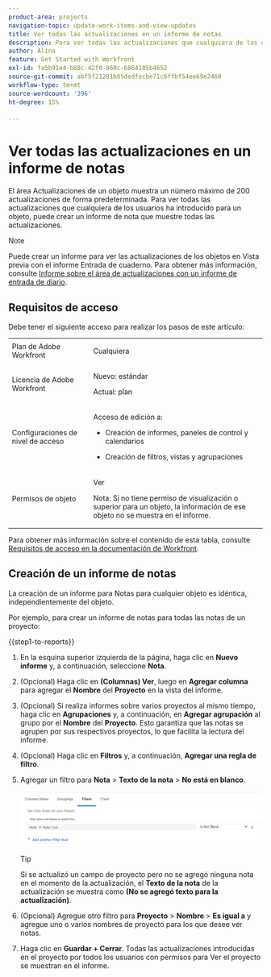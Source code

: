 ```yaml
---
product-area: projects
navigation-topic: update-work-items-and-view-updates
title: Ver todas las actualizaciones en un informe de notas
description: Para ver todas las actualizaciones que cualquiera de los usuarios ha introducido para un objeto, puede crear un informe de nota que muestre todas las actualizaciones.
author: Alina
feature: Get Started with Workfront
exl-id: fa5b91e4-b88c-42f0-860c-6864105b4652
source-git-commit: abf5f21281b05dedfecbe71c6ffbf54ee69e2460
workflow-type: tm+mt
source-wordcount: '396'
ht-degree: 15%

---
```


# Ver todas las actualizaciones en un informe de notas

<!-- Audited: 6/2025 -->

<!--
<p data-mc-conditions="QuicksilverOrClassic.Draft mode">(NOTE: Alina: ***This is a report and it is in the Getting Started/ Updates section because I think it makes more sense to be in this area, where people want to view updates. - added this to this section from Reporting on 7/3/2018 ) </p>
-->

El área Actualizaciones de un objeto muestra un número máximo de 200 actualizaciones de forma predeterminada. Para ver todas las actualizaciones que cualquiera de los usuarios ha introducido para un objeto, puede crear un informe de nota que muestre todas las actualizaciones.

>[!NOTE]
>
>Puede crear un informe para ver las actualizaciones de los objetos en Vista previa con el informe Entrada de cuaderno. Para obtener más información, consulte [Informe sobre el área de actualizaciones con un informe de entrada de diario](../../reports-and-dashboards/reports/creating-and-managing-reports/create-journal-entry-report.md).

## Requisitos de acceso

Debe tener el siguiente acceso para realizar los pasos de este artículo:

<table style="table-layout:auto"> 
 <col> 
 </col> 
 <col> 
 </col> 
 <tbody> 
  <tr> 
   <td role="rowheader">Plan de Adobe Workfront</td> 
   <td> <p>Cualquiera</p> </td> 
  </tr> 
  <tr> 
   <td role="rowheader">Licencia de Adobe Workfront</td> 
   <td> <p>Nuevo: estándar </p>
   <p>Actual: plan</p> </td> 
  </tr> 
  <tr> 
   <td role="rowheader">Configuraciones de nivel de acceso</td> 
   <td> <p>Acceso de edición a:</p> 
    <ul> 
     <li> <p>Creación de informes, paneles de control y calendarios</p> </li> 
     <li> <p>Creación de filtros, vistas y agrupaciones</p> </li> 
    </ul> </td> 
  </tr> 
  <tr> 
   <td role="rowheader">Permisos de objeto</td> 
   <td> <p>Ver</p>
    <p>Nota: Si no tiene permiso de visualización o superior para un objeto, la información de ese objeto no se muestra en el informe.</p>  </td> 
  </tr> 
 </tbody> 
</table>

Para obtener más información sobre el contenido de esta tabla, consulte [Requisitos de acceso en la documentación de Workfront](/help/quicksilver/administration-and-setup/add-users/access-levels-and-object-permissions/access-level-requirements-in-documentation.md).

## Creación de un informe de notas

La creación de un informe para Notas para cualquier objeto es idéntica, independientemente del objeto.

Por ejemplo, para crear un informe de notas para todas las notas de un proyecto:

{{step1-to-reports}}

1. En la esquina superior izquierda de la página, haga clic en **Nuevo informe** y, a continuación, seleccione **Nota**.

1. (Opcional) Haga clic en **(Columnas) Ver**, luego en **Agregar columna** para agregar el **Nombre** del **Proyecto** en la vista del informe. 

1. (Opcional) Si realiza informes sobre varios proyectos al mismo tiempo, haga clic en **Agrupaciones** y, a continuación, en **Agregar agrupación** al grupo por el **Nombre** del **Proyecto**. Esto garantiza que las notas se agrupen por sus respectivos proyectos, lo que facilita la lectura del informe. 

1. (Opcional) Haga clic en **Filtros** y, a continuación, **Agregar una regla de filtro**.
1. Agregar un filtro para **Nota** > **Texto de la nota** > **No está en blanco**.

   ![](assets/note-note-text-not-blank-filter.png)

   >[!TIP]
   >
   >   Si se actualizó un campo de proyecto pero no se agregó ninguna nota en el momento de la actualización, el **Texto de la nota** de la actualización se muestra como **(No se agregó texto para la actualización)**.


1. (Opcional) Agregue otro filtro para **Proyecto** > **Nombre** > **Es igual a** y agregue uno o varios nombres de proyecto para los que desee ver notas.
1. Haga clic en **Guardar + Cerrar**. Todas las actualizaciones introducidas en el proyecto por todos los usuarios con permisos para Ver el proyecto se muestran en el informe.
